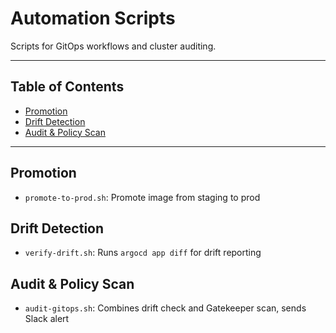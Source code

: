 # Automation Scripts

Scripts for GitOps workflows and cluster auditing.

---

## Table of Contents
- [Promotion](#promotion)
- [Drift Detection](#drift-detection)
- [Audit & Policy Scan](#audit--policy-scan)

---

## Promotion

- `promote-to-prod.sh`: Promote image from staging to prod

##  Drift Detection

- `verify-drift.sh`: Runs `argocd app diff` for drift reporting

## Audit & Policy Scan

- `audit-gitops.sh`: Combines drift check and Gatekeeper scan, sends Slack alert
